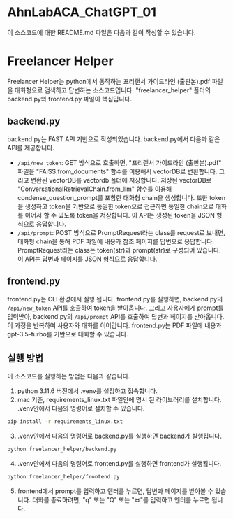# AhnLabACA_ChatGPT_01
이 소스코드에 대한 README.md 파일은 다음과 같이 작성할 수 있습니다.

# Freelancer Helper

Freelancer Helper는 python에서 동작하는 프리랜서 가이드라인 (출판본).pdf 파일을 대화형으로 검색하고 답변하는 소스코드입니다. "freelancer_helper" 폴더의 backend.py와 frontend.py 파일이 핵심입니다.

## backend.py

backend.py는 FAST API 기반으로 작성되었습니다. backend.py에서 다음과 같은 API를 제공합니다.

- `/api/new_token`: GET 방식으로 호출하면, "프리랜서 가이드라인 (출판본).pdf" 파일을 "FAISS.from_documents" 함수를 이용해서 vectorDB로 변환합니다. 그리고 변환된 vectorDB를 vectordb 폴더에 저장합니다. 저장된 vectorDB로 "ConversationalRetrievalChain.from_llm" 함수를 이용해 condense_question_prompt를 포함한 대화형 chain을 생성합니다. 또한 token을 생성하고 token을 기반으로 동일한 token으로 접근하면 동일한 chain으로 대화를 이어서 할 수 있도록 token을 저장합니다. 이 API는 생성된 token을 JSON 형식으로 응답합니다.
- `/api/prompt`: POST 방식으로 PromptRequest라는 class를 request로 보내면, 대화형 chain을 통해 PDF 파일에 내용과 참조 페이지를 답변으로 응답합니다. PromptRequest라는 class는 token(str)과 prompt(str)로 구성되어 있습니다. 이 API는 답변과 페이지를 JSON 형식으로 응답합니다.

## frontend.py

frontend.py는 CLI 환경에서 실행 됩니다. frontend.py를 실행하면, backend.py의 `/api/new_token` API를 호출하여 token을 받아옵니다. 그리고 사용자에게 prompt를 입력받아, backend.py의 `/api/prompt` API를 호출하여 답변과 페이지를 받아옵니다. 이 과정을 반복하여 사용자와 대화를 이어갑니다. frontend.py는 PDF 파일에 내용과 gpt-3.5-turbo를 기반으로 대화할 수 있습니다.

## 실행 방법

이 소스코드를 실행하는 방법은 다음과 같습니다.

1. python 3.11.6 버전에서 .venv를 설정하고 접속합니다.
2. mac 기준, requirements_linux.txt 파일안에 명시 된 라이브러리를 설치합니다. .venv안에서 다음의 명령어로 설치할 수 있습니다.

```bash
pip install -r requirements_linux.txt
```

3. .venv안에서 다음의 명령어로 backend.py를 실행하면 backend가 실행됩니다.

```bash
python freelancer_helper/backend.py
```

4. .venv안에서 다음의 명령어로 frontend.py를 실행하면 frontend가 실행됩니다.

```bash
python freelancer_helper/frontend.py
```

5. frontend에서 prompt를 입력하고 엔터를 누르면, 답변과 페이지를 받아볼 수 있습니다. 대화를 종료하려면, "q" 또는 "Q" 또는 "ㅂ"를 입력하고 엔터를 누르면 됩니다.
